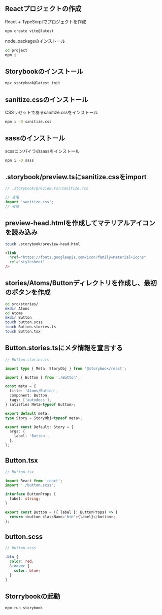 ## Reactプロジェクトの作成

React + TypeScrptでプロジェクトを作成

```sh
npm create vite@latest
```

node_packageのインストール

```sh
cd project
npm i
```

## Storybookのインストール

```sh
npx storybook@latest init
```

## sanitize.cssのインストール 

CSSリセットであるsanitize.cssをインストール 

```sh
npm i -D sanitize.css
```

## sassのインストール 

scssコンパイラのsassをインストール

```sh
npm i -D sass
```

## .storybook/preview.tsにsanitize.cssをimport

```ts
// .storybook/preview.tsにsanitize.css

// 省略
import 'sanitize.css';
// 省略
```

## preview-head.htmlを作成してマテリアルアイコンを読み込み

```sh
touch .storybook/preview-head.html
```

```html
<link
  href="https://fonts.googleapis.com/icon?family=Material+Icons"
  rel="stylesheet"
/>
```

## stories/Atoms/Buttonディレクトリを作成し、最初のボタンを作成 

```sh
cd src/stories/
mkdir Atoms 
cd Atoms
mkdir Button
touch button.scss 
touch Button.stories.ts 
touch Button.tsx
```

## Button.stories.tsにメタ情報を宣言する

```ts
// Button.stories.ts

import type { Meta, StoryObj } from '@storybook/react';

import { Button } from './Button';

const meta = {
  title: 'Atoms/Button',
  component: Button,
  tags: ['autodocs'],
} satisfies Meta<typeof Button>;

export default meta;
type Story = StoryObj<typeof meta>;

export const Default: Story = {
  args: {
    label: 'Button',
  },
};
```

## Button.tsx

```ts
// Button.tsx

import React from 'react';
import './button.scss';

interface ButtonProps {
  label: string;
}

export const Button = ({ label }: ButtonProps) => {
  return <button className='btn'>{label}</button>;
};
```

## button.scss

```scss
// button.scss

.btn {
  color: red;
  &:hover {
    color: blue;
  }
}
```

## Storrybookの起動

```sh
npm run storybook
```
